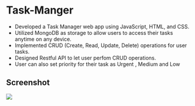 # Task-Manger

- Developed a Task Manager web app using JavaScript, HTML, and CSS.
-  Utilized MongoDB as storage to allow users to access their tasks anytime on any device.
- Implemented CRUD (Create, Read, Update, Delete) operations for user tasks.
- Designed Restful API to let user perfom CRUD operations.
- User can also set priority for their task as Urgent , Medium and Low
## Screenshot
<img src="https://i.imgur.com/vnDfCPJ.png"/>
